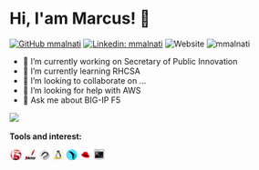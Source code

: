 

# Hi, I'am Marcus! 👋

[![GitHub mmalnati](https://img.shields.io/github/followers/mmalnati?label=follow&style=social)](https://github.com/mmalnati) [![Linkedin: mmalnati](https://img.shields.io/badge/-mmalnati-blue?style=flat-square&logo=Linkedin&logoColor=white&link=https://www.linkedin.com/in/mmalnati/)](https://www.linkedin.com/in/mmalnati/) ![Website](https://img.shields.io/website?down_color=lightgrey&down_message=offline&style=plastic&up_color=blue&up_message=online&url=https%3A%2F%2Fsoporte.net.ar) <img src="https://komarev.com/ghpvc/?username=mmalnati&label=Views&color=blue&style=plastic" alt="mmalnati" />

- 🔭 I’m currently working on Secretary of Public Innovation
- 🌱 I’m currently learning RHCSA
- 👯 I’m looking to collaborate on ...
- 🤔 I’m looking for help with AWS
- 💬 Ask me about BIG-IP F5

<img src="https://github-readme-stats-lac-omega.vercel.app/api?username=mmalnati&&show_icons=true&theme=vue">

**Tools and interest:**


<code><img height="20" src="https://raw.githubusercontent.com/mmalnati/mmalnati/master/icons/f5.jpeg" title="BIG-IP F5"></code>
<code><img height="20" src="https://raw.githubusercontent.com/mmalnati/mmalnati/master/icons/jmeter.png" title="Apache Jmeter"></code>
<code><img height="20" src="https://raw.githubusercontent.com/mmalnati/mmalnati/master/icons/kali.png" title="Kali Linux"></code>
<code><img height="20" src="https://raw.githubusercontent.com/mmalnati/mmalnati/master/icons/linux.png" title="GNU/Linux"></code>
<code><img height="20" src="https://raw.githubusercontent.com/mmalnati/mmalnati/master/icons/parrotsec.png" title="Parrot Security OS"></code>
<code><img height="20" src="https://raw.githubusercontent.com/mmalnati/mmalnati/master/icons/redhat.png" title="Red Hat Enterprise Linux"></code>
<code><img height="20" src="https://raw.githubusercontent.com/mmalnati/mmalnati/master/icons/shellscript.png" title="Shell scripting"></code>
